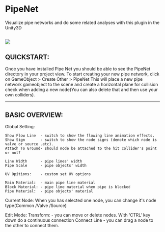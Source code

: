 # PipeNet
Visualize pipe networks and do some related analyses with this plugin in the Unity3D

![](https://github.com/LizhuWeng/PipeNet/Doc/raw/sample1.gif)
------------------------------------------------------
QUICKSTART:
------------------------------------------------------
Once you have installed Pipe Net you should be able to see the PipeNet directory in your project view.
To start creating your new pipe network, click on GameObject > Create Other > PipeNet
This will place a new pipe network gameobject to the scene and create a horizontal plane for collision check when adding a new node(You can also delete that and then use your own colliders).

------------------------------------------------------
BASIC OVERVIEW:
------------------------------------------------------
Global Setting: 

	Show Flow Line	- switch to show the flowing line animation effects.
	Show Sign		- switch to show the node signs (denote which node is valve or source .etc).
	Attach To Ground- should node be attached to the hit collider's point or not?

	Line Width		- pipe lines' width
	Pipe Scale		- pipe objects' width

	UV Opitions:	- custom set UV options

	Main Material:	- main pipe line material
	Block Material:	- pipe line material when pipe is blocked
	Pipe Material:	- pipe objects' material

Current Node:
	When you has selected one node, you can change it's node type(Common /Valve /Source)

Edit Mode:
	Transform:		- you can move or delete nodes. With 'CTRL' key down do a continuous connection
	Connect Line	- you can drag a node to the other to connect them.
